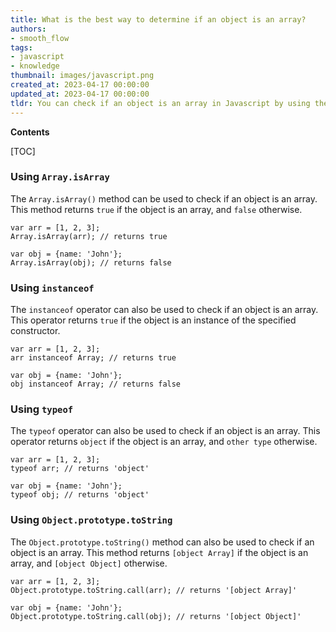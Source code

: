 ```yaml
---
title: What is the best way to determine if an object is an array?
authors:
- smooth_flow
tags:
- javascript
- knowledge
thumbnail: images/javascript.png
created_at: 2023-04-17 00:00:00
updated_at: 2023-04-17 00:00:00
tldr: You can check if an object is an array in Javascript by using the Array.isArray() method.
---
```


**Contents**

[TOC]

### Using `Array.isArray`

The `Array.isArray()` method can be used to check if an object is an array. This method returns `true` if the object is an array, and `false` otherwise.

```
var arr = [1, 2, 3];
Array.isArray(arr); // returns true

var obj = {name: 'John'};
Array.isArray(obj); // returns false
```

### Using `instanceof`

The `instanceof` operator can also be used to check if an object is an array. This operator returns `true` if the object is an instance of the specified constructor.

```
var arr = [1, 2, 3];
arr instanceof Array; // returns true

var obj = {name: 'John'};
obj instanceof Array; // returns false
```

### Using `typeof`

The `typeof` operator can also be used to check if an object is an array. This operator returns `object` if the object is an array, and `other type` otherwise.

```
var arr = [1, 2, 3];
typeof arr; // returns 'object'

var obj = {name: 'John'};
typeof obj; // returns 'object'
```

### Using `Object.prototype.toString`

The `Object.prototype.toString()` method can also be used to check if an object is an array. This method returns `[object Array]` if the object is an array, and `[object Object]` otherwise.

```
var arr = [1, 2, 3];
Object.prototype.toString.call(arr); // returns '[object Array]'

var obj = {name: 'John'};
Object.prototype.toString.call(obj); // returns '[object Object]'
```
